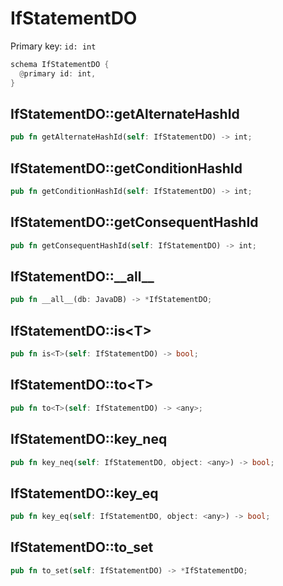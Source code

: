 # IfStatementDO

Primary key: `id: int`

```rust
schema IfStatementDO {
  @primary id: int,
}
```
## IfStatementDO::getAlternateHashId

```rust
pub fn getAlternateHashId(self: IfStatementDO) -> int;
```
## IfStatementDO::getConditionHashId

```rust
pub fn getConditionHashId(self: IfStatementDO) -> int;
```
## IfStatementDO::getConsequentHashId

```rust
pub fn getConsequentHashId(self: IfStatementDO) -> int;
```
## IfStatementDO::\_\_all\_\_

```rust
pub fn __all__(db: JavaDB) -> *IfStatementDO;
```
## IfStatementDO::is\<T\>

```rust
pub fn is<T>(self: IfStatementDO) -> bool;
```
## IfStatementDO::to\<T\>

```rust
pub fn to<T>(self: IfStatementDO) -> <any>;
```
## IfStatementDO::key\_neq

```rust
pub fn key_neq(self: IfStatementDO, object: <any>) -> bool;
```
## IfStatementDO::key\_eq

```rust
pub fn key_eq(self: IfStatementDO, object: <any>) -> bool;
```
## IfStatementDO::to\_set

```rust
pub fn to_set(self: IfStatementDO) -> *IfStatementDO;
```
